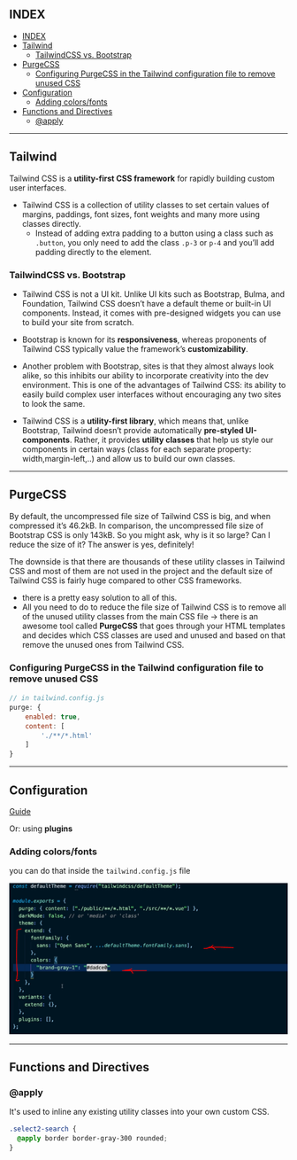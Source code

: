 ## INDEX

- [INDEX](#index)
- [Tailwind](#tailwind)
  - [TailwindCSS vs. Bootstrap](#tailwindcss-vs-bootstrap)
- [PurgeCSS](#purgecss)
  - [Configuring PurgeCSS in the Tailwind configuration file to remove unused CSS](#configuring-purgecss-in-the-tailwind-configuration-file-to-remove-unused-css)
- [Configuration](#configuration)
  - [Adding colors/fonts](#adding-colorsfonts)
- [Functions and Directives](#functions-and-directives)
  - [@apply](#apply)

---

## Tailwind

Tailwind CSS is a **utility-first CSS framework** for rapidly building custom user interfaces.

- Tailwind CSS is a collection of utility classes to set certain values of margins, paddings, font sizes, font weights and many more using classes directly.
  - Instead of adding extra padding to a button using a class such as `.button`, you only need to add the class `.p-3` or `p-4` and you’ll add padding directly to the element.

### TailwindCSS vs. Bootstrap

- Tailwind CSS is not a UI kit. Unlike UI kits such as Bootstrap, Bulma, and Foundation, Tailwind CSS doesn’t have a default theme or built-in UI components. Instead, it comes with pre-designed widgets you can use to build your site from scratch.
- Bootstrap is known for its **responsiveness**, whereas proponents of Tailwind CSS typically value the framework’s **customizability**.
- Another problem with Bootstrap, sites is that they almost always look alike, so this inhibits our ability to incorporate creativity into the dev environment. This is one of the advantages of Tailwind CSS: its ability to easily build complex user interfaces without encouraging any two sites to look the same.

- Tailwind CSS is a **utility-first library**, which means that, unlike Bootstrap, Tailwind doesn’t provide automatically **pre-styled UI-components**. Rather, it provides **utility classes** that help us style our components in certain ways (class for each separate property: width,margin-left,..) and allow us to build our own classes.

---

## PurgeCSS

By default, the uncompressed file size of Tailwind CSS is big, and when compressed it’s 46.2kB. In comparison, the uncompressed file size of Bootstrap CSS is only 143kB. So you might ask, why is it so large? Can I reduce the size of it? The answer is yes, definitely!

The downside is that there are thousands of these utility classes in Tailwind CSS and most of them are not used in the project and the default size of Tailwind CSS is fairly huge compared to other CSS frameworks.

- there is a pretty easy solution to all of this.
- All you need to do to reduce the file size of Tailwind CSS is to remove all of the unused utility classes from the main CSS file -> there is an awesome tool called **PurgeCSS** that goes through your HTML templates and decides which CSS classes are used and unused and based on that remove the unused ones from Tailwind CSS.

### Configuring PurgeCSS in the Tailwind configuration file to remove unused CSS

```js
// in tailwind.config.js
purge: {
    enabled: true,
    content: [
        './**/*.html'
    ]
}
```

---

## Configuration

[Guide](https://tailwindcss.com/docs/configuration)

Or: using **plugins**

### Adding colors/fonts

you can do that inside the `tailwind.config.js` file

![config](./img/tailwind-config.PNG)

---

## Functions and Directives

### @apply

It's used to inline any existing utility classes into your own custom CSS.

```css
.select2-search {
  @apply border border-gray-300 rounded;
}
```
